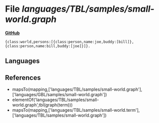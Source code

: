 # File _languages/TBL/samples/small-world.graph_
**[GitHub](https://github.com/softlang/yas/blob/master/languages/TBL/samples/small-world.graph)**
```
{class:world,persons:[{class:person,name:joe,buddy:[bill]},{class:person,name:bill,buddy:[joe]}]}.
```

## Languages

## References
* mapsTo(mapping,['languages/TBL/samples/small-world.graph'],['languages/GBL/samples/small-world.graph'])
* elementOf('languages/TBL/samples/small-world.graph',tbl(graph(term)))
* mapsTo(mapping,['languages/TBL/samples/small-world.term'],['languages/TBL/samples/small-world.graph'])

